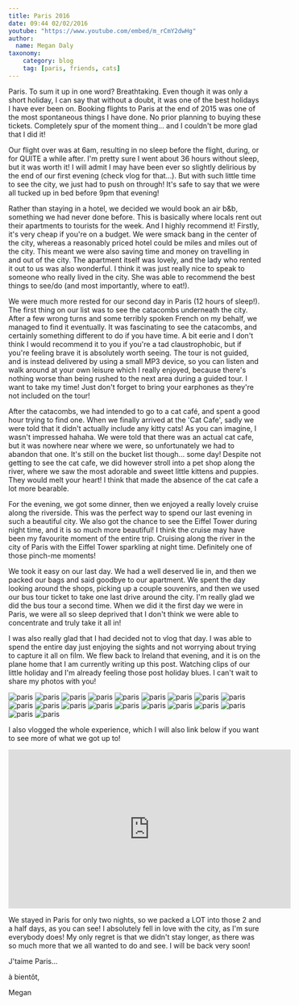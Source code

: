 ```yaml
---
title: Paris 2016
date: 09:44 02/02/2016
youtube: "https://www.youtube.com/embed/m_rCmY2dwHg"
author:
  name: Megan Daly
taxonomy:
    category: blog
    tag: [paris, friends, cats]
---
```


Paris. To sum it up in one word? Breathtaking. Even though it was only a short holiday, I can say that without a doubt, it was one of the best holidays I have ever been on. Booking flights to Paris at the end of 2015 was one of the most spontaneous things I have done. No prior planning to buying these tickets. Completely spur of the moment thing... and I couldn't be more glad that I did it!

Our flight over was at 6am, resulting in no sleep before the flight, during, or for QUITE a while after. I'm pretty sure I went about 36 hours without sleep, but it was worth it! I will admit I may have been ever so slightly delirious by the end of our first evening (check vlog for that...). But with such little time to see the city, we just had to push on through! It's safe to say that we were all tucked up in bed before 9pm that evening!

Rather than staying in a hotel, we decided we would book an air b&b, something we had never done before. This is basically where locals rent out their apartments to tourists for the week. And I highly recommend it! Firstly, it's very cheap if you're on a budget. We were smack bang in the center of the city, whereas a reasonably priced hotel could be miles and miles out of the city. This meant we were also saving time and money on travelling in and out of the city. The apartment itself was lovely, and the lady who rented it out to us was also wonderful. I think it was just really nice to speak to someone who really lived in the city. She was able to recommend the best things to see/do (and most importantly, where to eat!). 

We were much more rested for our second day in Paris (12 hours of sleep!). The first thing on our list was to see the catacombs underneath the city. After a few wrong turns and some terribly spoken French on my behalf, we managed to find it eventually. It was fascinating to see the catacombs, and certainly something different to do if you have time. A bit eerie and I don't think I would recommend it to you if you're a tad claustrophobic, but if you're feeling brave it is absolutely worth seeing. The tour is not guided, and is instead delivered by using a small MP3 device, so you can listen and walk around at your own leisure which I really enjoyed, because there's nothing worse than being rushed to the next area during a guided tour. I want to take my time! Just don't forget to bring your earphones as they're not included on the tour!

After the catacombs, we had intended to go to a cat café, and spent a good hour trying to find one. When we finally arrived at the 'Cat Cafe', sadly we were told that it didn't actually include any kitty cats! As you can imagine, I wasn't impressed hahaha. We were told that there was an actual cat cafe, but it was nowhere near where we were, so unfortunately we had to abandon that one. It's still on the bucket list though... some day! Despite not getting to see the cat cafe, we did however stroll into a pet shop along the river, where we saw the most adorable and sweet little kittens and puppies. They would melt your heart! I think that made the absence of the cat cafe a lot more bearable.

For the evening, we got some dinner, then we enjoyed a really lovely cruise along the riverside. This was the perfect way to spend our last evening in such a beautiful city. We also got the chance to see the Eiffel Tower during night time, and it is so much more beautiful! I think the cruise may have been my favourite moment of the entire trip. Cruising along the river in the city of Paris with the Eiffel Tower sparkling at night time. Definitely one of those pinch-me moments!

We took it easy on our last day. We had a well deserved lie in, and then we packed our bags and said goodbye to our apartment. We spent the day looking around the shops, picking up a couple souvenirs, and then we used our bus tour ticket to take one last drive around the city. I'm really glad we did the bus tour a second time. When we did it the first day we were in Paris, we were all so sleep deprived that I don't think we were able to concentrate and truly take it all in! 

I was also really glad that I had decided not to vlog that day. I was able to spend the entire day just enjoying the sights and not worrying about trying to capture it all on film. We flew back to Ireland that evening, and it is on the plane home that I am currently writing up this post. Watching clips of our little holiday and I'm already feeling those post holiday blues. I can't wait to share my photos with you!

![paris](paris_1.jpg)
![paris](paris_2.jpg)
![paris](paris_3.jpg)
![paris](paris_4.jpg)
![paris](paris_5.jpg)
![paris](paris_6.jpg)
![paris](paris_7.jpg)
![paris](paris_8.jpg)
![paris](paris_9.jpg)
![paris](paris_10.jpg)
![paris](paris_11.jpg)
![paris](paris_12.jpg)
![paris](paris_13.jpg)
![paris](paris_14.jpg)
![paris](paris_15.jpg)
![paris](paris_16.jpg)
![paris](paris_17.jpg)
![paris](paris_18.jpg)
![paris](paris_19.jpg)
![paris](paris_20.jpg)

I also vlogged the whole experience, which I will also link below if you want to see more of what we got up to!

<iframe width="560" height="315" src="https://www.youtube.com/embed/GsemOAvNwLM" frameborder="0" allowfullscreen></iframe>

We stayed in Paris for only two nights, so we packed a LOT into those 2 and a half days, as you can see! I absolutely fell in love with the city, as I'm sure everybody does! My only regret is that we didn't stay longer, as there was so much more that we all wanted to do and see. I will be back very soon!

J'taime Paris...

à bientôt,

Megan





